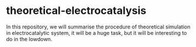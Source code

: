 # theoretical-electrocatalysis
In this repository, we will summarise the procedure of theoretical simulation in electrocatalytic system, it will be a huge task, but it will be interesting to do in the lowdown.
